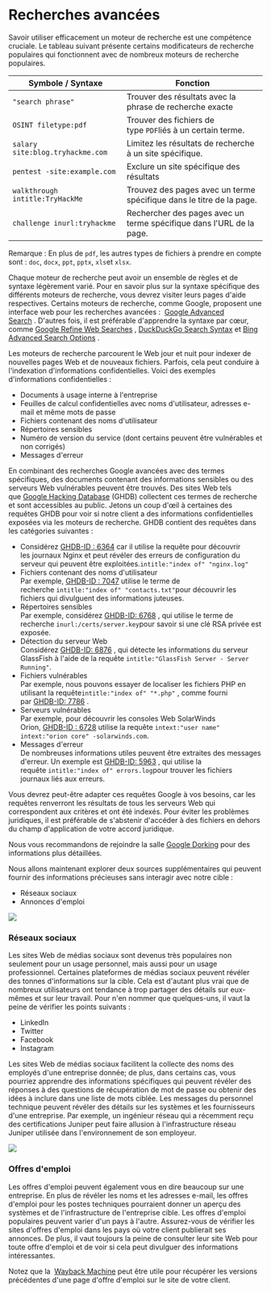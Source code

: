 Recherches avancées
===========

Savoir utiliser efficacement un moteur de recherche est une compétence cruciale. Le tableau suivant présente certains modificateurs de recherche populaires qui fonctionnent avec de nombreux moteurs de recherche populaires.

| Symbole / Syntaxe | Fonction |
| --- | --- |
| `"search phrase"` | Trouver des résultats avec la phrase de recherche exacte |
| `OSINT filetype:pdf` | Trouver des fichiers de type `PDF`liés à un certain terme. |
| `salary site:blog.tryhackme.com` | Limitez les résultats de recherche à un site spécifique. |
| `pentest -site:example.com` | Exclure un site spécifique des résultats |
| `walkthrough intitle:TryHackMe` | Trouvez des pages avec un terme spécifique dans le titre de la page. |
| `challenge inurl:tryhackme` | Rechercher des pages avec un terme spécifique dans l'URL de la page. |

Remarque : En plus de `pdf`, les autres types de fichiers à prendre en compte sont : `doc`, `docx`, `ppt`, `pptx`, `xls`et `xlsx`.

Chaque moteur de recherche peut avoir un ensemble de règles et de syntaxe légèrement varié. Pour en savoir plus sur la syntaxe spécifique des différents moteurs de recherche, vous devrez visiter leurs pages d'aide respectives. Certains moteurs de recherche, comme Google, proposent une interface web pour les recherches avancées :  [Google Advanced Search](https://www.google.com/advanced_search) . D'autres fois, il est préférable d'apprendre la syntaxe par cœur, comme [Google Refine Web Searches](https://support.google.com/websearch/answer/2466433) , [DuckDuckGo Search Syntax](https://help.duckduckgo.com/duckduckgo-help-pages/results/syntax/) et [Bing Advanced Search Options](https://help.bing.microsoft.com/apex/index/18/en-US/10002) .

Les moteurs de recherche parcourent le Web jour et nuit pour indexer de nouvelles pages Web et de nouveaux fichiers. Parfois, cela peut conduire à l'indexation d'informations confidentielles. Voici des exemples d'informations confidentielles :

-   Documents à usage interne à l'entreprise
-   Feuilles de calcul confidentielles avec noms d'utilisateur, adresses e-mail et même mots de passe
-   Fichiers contenant des noms d'utilisateur
-   Répertoires sensibles
-   Numéro de version du service (dont certains peuvent être vulnérables et non corrigés)
-   Messages d'erreur

En combinant des recherches Google avancées avec des termes spécifiques, des documents contenant des informations sensibles ou des serveurs Web vulnérables peuvent être trouvés. Des sites Web tels que [Google Hacking Database](https://www.exploit-db.com/google-hacking-database) (GHDB) collectent ces termes de recherche et sont accessibles au public. Jetons un coup d'œil à certaines des requêtes GHDB pour voir si notre client a des informations confidentielles exposées via les moteurs de recherche. GHDB contient des requêtes dans les catégories suivantes :

-   Considérez [GHDB-ID : 6364](https://www.exploit-db.com/ghdb/6364) car il utilise la requête pour découvrir\
    les journaux Nginx et peut révéler des erreurs de configuration du serveur qui peuvent être exploitées.[](https://www.exploit-db.com/ghdb/6364)`intitle:"index of" "nginx.log"`
-   Fichiers contenant des noms d'utilisateur\
    Par exemple, [GHDB-ID : 7047](https://www.exploit-db.com/ghdb/7047) utilise le terme de recherche `intitle:"index of" "contacts.txt"`pour découvrir les fichiers qui divulguent des informations juteuses.
-   Répertoires sensibles\
    Par exemple, considérez [GHDB-ID: 6768](https://www.exploit-db.com/ghdb/6768) , qui utilise le terme de recherche `inurl:/certs/server.key`pour savoir si une clé RSA privée est exposée.
-   Détection du serveur Web\
    Considérez [GHDB-ID: 6876](https://www.exploit-db.com/ghdb/6876) , qui détecte les informations du serveur GlassFish à l'aide de la requête `intitle:"GlassFish Server - Server Running"`.
-   Fichiers vulnérables\
    Par exemple, nous pouvons essayer de localiser les fichiers PHP en utilisant la requête`intitle:"index of" "*.php"` , comme fourni par [GHDB-ID: 7786](https://www.exploit-db.com/ghdb/7786) .
-   Serveurs vulnérables\
    Par exemple, pour découvrir les consoles Web SolarWinds Orion, [GHDB-ID : 6728](https://www.exploit-db.com/ghdb/6728) utilise la requête `intext:"user name" intext:"orion core" -solarwinds.com`.
-   Messages d'erreur\
    De nombreuses informations utiles peuvent être extraites des messages d'erreur. Un exemple est [GHDB-ID: 5963](https://www.exploit-db.com/ghdb/5963) , qui utilise la requête `intitle:"index of" errors.log`pour trouver les fichiers journaux liés aux erreurs.

Vous devrez peut-être adapter ces requêtes Google à vos besoins, car les requêtes renverront les résultats de tous les serveurs Web qui correspondent aux critères et ont été indexés. Pour éviter les problèmes juridiques, il est préférable de s'abstenir d'accéder à des fichiers en dehors du champ d'application de votre accord juridique.

Nous vous recommandons de rejoindre la salle [Google Dorking](https://tryhackme.com/room/googledorking) pour des informations plus détaillées.

Nous allons maintenant explorer deux sources supplémentaires qui peuvent fournir des informations précieuses sans interagir avec notre cible :

-   Réseaux sociaux
-   Annonces d'emploi

![](https://tryhackme-images.s3.amazonaws.com/user-uploads/5f04259cf9bf5b57aed2c476/room-content/f94dadbbcf2c644230d6eb310e159ed5.png)

### Réseaux sociaux

Les sites Web de médias sociaux sont devenus très populaires non seulement pour un usage personnel, mais aussi pour un usage professionnel. Certaines plateformes de médias sociaux peuvent révéler des tonnes d'informations sur la cible. Cela est d'autant plus vrai que de nombreux utilisateurs ont tendance à trop partager des détails sur eux-mêmes et sur leur travail. Pour n'en nommer que quelques-uns, il vaut la peine de vérifier les points suivants :

-   LinkedIn
-   Twitter
-   Facebook
-   Instagram

Les sites Web de médias sociaux facilitent la collecte des noms des employés d'une entreprise donnée; de plus, dans certains cas, vous pourriez apprendre des informations spécifiques qui peuvent révéler des réponses à des questions de récupération de mot de passe ou obtenir des idées à inclure dans une liste de mots ciblée. Les messages du personnel technique peuvent révéler des détails sur les systèmes et les fournisseurs d'une entreprise. Par exemple, un ingénieur réseau qui a récemment reçu des certifications Juniper peut faire allusion à l'infrastructure réseau Juniper utilisée dans l'environnement de son employeur.

![](https://tryhackme-images.s3.amazonaws.com/user-uploads/5f04259cf9bf5b57aed2c476/room-content/cf84f21108b6aae75e1fa73018bf12db.png)

### Offres d'emploi

Les offres d'emploi peuvent également vous en dire beaucoup sur une entreprise. En plus de révéler les noms et les adresses e-mail, les offres d'emploi pour les postes techniques pourraient donner un aperçu des systèmes et de l'infrastructure de l'entreprise cible. Les offres d'emploi populaires peuvent varier d'un pays à l'autre. Assurez-vous de vérifier les sites d'offres d'emploi dans les pays où votre client publierait ses annonces. De plus, il vaut toujours la peine de consulter leur site Web pour toute offre d'emploi et de voir si cela peut divulguer des informations intéressantes.

Notez que la  [Wayback Machine](https://archive.org/web/) peut être utile pour récupérer les versions précédentes d'une page d'offre d'emploi sur le site de votre client.
